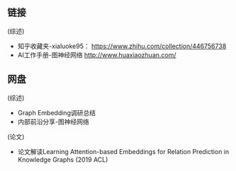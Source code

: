 
## 链接

(综述)
- 知乎收藏夹-xialuoke95：
https://www.zhihu.com/collection/446756738
- AI工作手册-图神经网络
http://www.huaxiaozhuan.com/


## 网盘

(综述)
- Graph Embedding调研总结
- 内部前沿分享-图神经网络

(论文)
- 论文解读Learning Attention-based Embeddings for Relation Prediction in Knowledge Graphs (2019 ACL)
